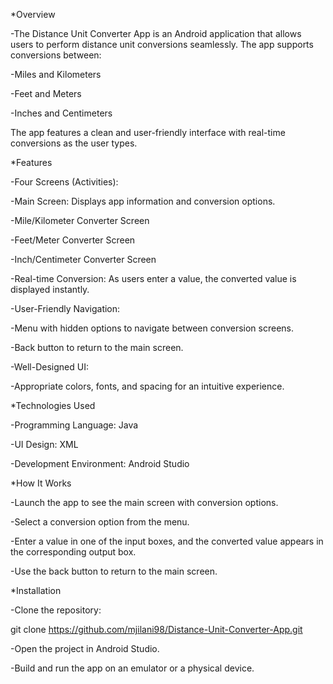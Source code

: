 *Overview

  -The Distance Unit Converter App is an Android application that allows users to perform distance unit conversions seamlessly.
  The app supports conversions between:

 -Miles and Kilometers

 -Feet and Meters

 -Inches and Centimeters

The app features a clean and user-friendly interface with real-time conversions as the user types.

*Features

-Four Screens (Activities):

 -Main Screen: Displays app information and conversion options.

 -Mile/Kilometer Converter Screen

 -Feet/Meter Converter Screen

 -Inch/Centimeter Converter Screen

-Real-time Conversion: As users enter a value, the converted value is displayed instantly.

-User-Friendly Navigation:

 -Menu with hidden options to navigate between conversion screens.

 -Back button to return to the main screen.

-Well-Designed UI:

 -Appropriate colors, fonts, and spacing for an intuitive experience.

*Technologies Used

 -Programming Language: Java

 -UI Design: XML

 -Development Environment: Android Studio



*How It Works

 -Launch the app to see the main screen with conversion options.

 -Select a conversion option from the menu.

 -Enter a value in one of the input boxes, and the converted value appears in the corresponding output box.

 -Use the back button to return to the main screen.

*Installation

 -Clone the repository:

git clone https://github.com/mjilani98/Distance-Unit-Converter-App.git

 -Open the project in Android Studio.

 -Build and run the app on an emulator or a physical device.
